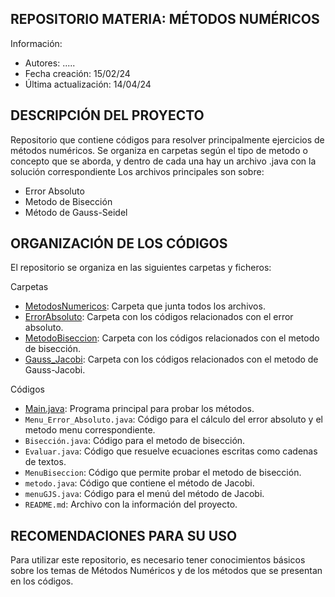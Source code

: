 ## REPOSITORIO MATERIA: MÉTODOS NUMÉRICOS

Información: 

- Autores: .....
- Fecha creación: 15/02/24
- Última actualización: 14/04/24

## DESCRIPCIÓN DEL PROYECTO

Repositorio que contiene códigos para resolver principalmente ejercicios de métodos numéricos. 
Se organiza en carpetas según el tipo de metodo o concepto que se aborda, y dentro de cada una hay un archivo .java con la solución correspondiente 
Los archivos principales son sobre: 

- Error Absoluto
- Metodo de Bisección 
- Método de Gauss-Seidel
    
## ORGANIZACIÓN DE LOS CÓDIGOS 

El repositorio se organiza en las siguientes carpetas y ficheros:

Carpetas

- [MetodosNumericos](MetodosNumericos): Carpeta que junta todos los archivos.
- [ErrorAbsoluto](MetodosNumericos/ErrorAbsoluto): Carpeta con los códigos relacionados con el error absoluto.
- [MetodoBiseccion](MetodosNumericos/MetodoBiseccion): Carpeta con los códigos relacionados con el metodo de bisección.
- [Gauss_Jacobi](MetodosNumericos/Gauss_Jacobi): Carpeta con los códigos relacionados con el metodo de Gauss-Jacobi.

Códigos

- [Main.java](MetodosNumericos/Main.java): Programa principal para probar los métodos.
- `Menu_Error_Absoluto.java`: Código para el cálculo del error absoluto y el metodo menu correspondiente.
- `Bisección.java`: Código para el metodo de bisección.
- `Evaluar.java`: Código que resuelve ecuaciones escritas como cadenas de textos.
- `MenuBiseccion`: Código que permite probar el metodo de bisección.
- `metodo.java`: Código que contiene el método de Jacobi.
- `menuGJS.java`: Código para el menú del método de Jacobi.
- `README.md`: Archivo con la información del proyecto.

## RECOMENDACIONES PARA SU USO

Para utilizar este repositorio, es necesario tener conocimientos básicos sobre los temas de Métodos Numéricos
y de los métodos que se presentan en los códigos.
